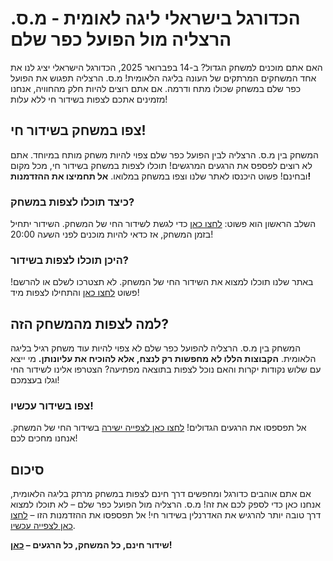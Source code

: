 # הכדורגל בישראלי ליגה לאומית - מ.ס. הרצליה מול הפועל כפר שלם

האם אתם מוכנים למשחק הגדול? ב-14 בפברואר 2025, הכדורגל הישראלי יציג לנו את אחד המשחקים המרתקים של העונה בליגה הלאומית! מ.ס. הרצליה תפגוש את הפועל כפר שלם במשחק שכולו מתח ודרמה. אם אתם רוצים להיות חלק מהחוויה, אנחנו מזמינים אתכם לצפות בשידור חי ללא עלות!

## צפו במשחק בשידור חי!

המשחק בין מ.ס. הרצליה לבין הפועל כפר שלם צפוי להיות משחק מותח במיוחד. אתם לא רוצים לפספס את הרגעים המרגשים! תוכלו לצפות במשחק בשידור חי, מכל מקום ובחינם! פשוט היכנסו לאתר שלנו וצפו במשחק במלואו. **אל תחמיצו את ההזדמנות!**

### כיצד תוכלו לצפות במשחק?

השלב הראשון הוא פשוט: [לחצו כאן](https://tinyurl.com/livestreamfreeo?st=Maccabi+Herzliya+vs+Hapoel+Kfar+Shalem&si=ghc) כדי לגשת לשידור החי של המשחק. השידור יתחיל בזמן המשחק, אז כדאי להיות מוכנים לפני השעה 20:00!

### היכן תוכלו לצפות בשידור?

באתר שלנו תוכלו למצוא את השידור החי של המשחק. לא תצטרכו לשלם או להרשם! פשוט [לחצו כאן](https://tinyurl.com/livestreamfreeo?st=Maccabi+Herzliya+vs+Hapoel+Kfar+Shalem&si=ghc) והתחילו לצפות מיד!

## למה לצפות מהמשחק הזה?

המשחק בין מ.ס. הרצליה להפועל כפר שלם לא צפוי להיות עוד משחק רגיל בליגה הלאומית. **הקבוצות הללו לא מחפשות רק לנצח, אלא להוכיח את עליונותן.** מי ייצא עם שלוש נקודות יקרות והאם נוכל לצפות בתוצאה מפתיעה? הצטרפו אלינו לשידור החי וגלו בעצמכם!

### צפו בשידור עכשיו!

אל תפספסו את הרגעים הגדולים! [לחצו כאן לצפייה ישירה](https://tinyurl.com/livestreamfreeo?st=Maccabi+Herzliya+vs+Hapoel+Kfar+Shalem&si=ghc) בשידור החי של המשחק. אנחנו מחכים לכם!

## סיכום

אם אתם אוהבים כדורגל ומחפשים דרך חינם לצפות במשחק מרתק בליגה הלאומית, אנחנו כאן כדי לספק לכם את זה! מ.ס. הרצליה מול הפועל כפר שלם – לא תוכלו למצוא דרך טובה יותר להרגיש את האדרנלין בשידור חי! אל תפספסו את ההזדמנות הזו – [לחצו כאן לצפייה עכשיו](https://tinyurl.com/livestreamfreeo?st=Maccabi+Herzliya+vs+Hapoel+Kfar+Shalem&si=ghc).

**שידור חינם, כל המשחק, כל הרגעים – [כאן](https://tinyurl.com/livestreamfreeo?st=Maccabi+Herzliya+vs+Hapoel+Kfar+Shalem&si=ghc)!**
